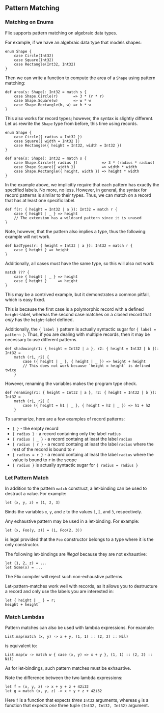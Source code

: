 ## Pattern Matching

### Matching on Enums

Flix supports pattern matching on algebraic data types.

For example, if we have an algebraic data type that models shapes:

```flix
enum Shape {
    case Circle(Int32)
    case Square(Int32)
    case Rectangle(Int32, Int32)
}
```

Then we can write a function to compute the area of a `Shape` using pattern
matching:

```flix
def area(s: Shape): Int32 = match s {
    case Shape.Circle(r)       => 3 * (r * r)
    case Shape.Square(w)       => w * w
    case Shape.Rectangle(h, w) => h * w
}
```

This also works for record types; however, the syntax is slightly different.
Let us rewrite the `Shape` type from before, this time using records.

```flix
enum Shape {
    case Circle({ radius = Int32 })
    case Square({ width = Int32 })
    case Rectangle({ height = Int32, width = Int32 })
}

def area(s: Shape): Int32 = match s {
    case Shape.Circle({ radius })           => 3 * (radius * radius)
    case Shape.Square({ width })            => width * width
    case Shape.Rectangle({ height, width }) => height * width
}
```

In the example above, we implicitly require that each pattern
has exactly the specified labels.
No more, no less.
However, in general, the syntax for record patterns is similar to their types.
Thus, we can match on a record that has at least one specific label.

```flix
def f(r: { height = Int32 | a }): Int32 = match r {
    case { height | _ } => height
    // The extension has a wildcard pattern since it is unused
}
```

Note, however, that the pattern also implies a type,
thus the following example will not work.

```flix
def badTypes(r: { height = Int32 | a }): Int32 = match r {
    case { height } => height
}
```

Additionally, all cases must have the same type,
so this will also not work:

```flix
match ??? {
    case { height | _ } => height
    case { height }     => height
}
```

This may be a contrived example, but it
demonstrates a common pitfall, which is easy
fixed.

This is because the first case is a polymorphic record
with a defined `height`-label, whereas the second case
matches on a closed record that *only* has the
`height`-label defined.

Additionally, the `{ label }` pattern is actually
syntactic sugar for `{ label = pattern }`.
Thus, if you are dealing with multiple records,
then it may be necessary to use different patterns.

```flix
def shadowing(r1: { height = Int32 | a }, r2: { height = Int32 | b }): Int32 =
    match (r1, r2) {
        case ({ height | _ }, { height | _ }) => height + height
        // This does not work because `height = height` is defined twice
    }
```

However, renaming the variables makes the program type check.

```flix
def renaming(r1: { height = Int32 | a }, r2: { height = Int32 | b }): Int32 =
    match (r1, r2) {
        case ({ height = h1 | _ }, { height = h2 | _ }) => h1 + h2
    }
```

To summarize, here are a few examples of record patterns:

- `{ }` - the empty record
- `{ radius }` - a record containing only the label `radius`
- `{ radius | _ }` - a record containg at least the label `radius`
- `{ radius | r }` - a record containg at least the label `radius` where the rest of the record is bound to `r`
- `{ radius = r }` - a record containg at least the label `radius` where the value is bound to `r` in the scope
- `{ radius }` is actually syntactic sugar for `{ radius = radius }`

### Let Pattern Match

In addition to the pattern `match` construct, a let-binding can be used to
destruct a value. For example:

```flix
let (x, y, z) = (1, 2, 3)
```

Binds the variables `x`, `y`, and `z` to the values `1`, `2`, and `3`,
respectively.

Any exhaustive pattern may be used in a let-binding. For example:

```flix
let (x, Foo(y, z)) = (1, Foo(2, 3))
```

is legal provided that the `Foo` constructor belongs to a type where it is the
only constructor.

The following let-bindings are *illegal* because they are not exhaustive:

```flix
let (1, 2, z) = ...
let Some(x) = ...
```

The Flix compiler will reject such non-exhaustive patterns.

Let-pattern-matches work well with records, as it
allows you to destructure a record and only use the
labels you are interested in:

```flix
let { height | _ } = r;
height + height
```

### Match Lambdas

Pattern matches can also be used with lambda expressions. For example:

```flix
List.map(match (x, y) -> x + y, (1, 1) :: (2, 2) :: Nil)
```

is equivalent to:

```flix
List.map(w -> match w { case (x, y) => x + y }, (1, 1) :: (2, 2) :: Nil)
```

As for let-bindings, such pattern matches must be exhaustive.

Note the difference between the two lambda expressions:

```flix
let f = (x, y, z) -> x + y + z + 42i32
let g = match (x, y, z) -> x + y + z + 42i32
```

Here `f` is a function that expects *three* `Int32` arguments, whereas `g` is a
function that expects *one* three tuple `(Int32, Int32, Int32)` argument.
